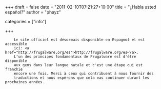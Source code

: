 
+++
draft = false
date = "2011-02-10T07:21:27+10:00"
title = "¿Habla usted español?"
author = "phayz"

categories = ["info"]

+++

        Le site officiel est désormais disponible en Espagnol et est accessible
        ici: <a href="http://frugalware.org/es">http://frugalware.org/es</a>.
        L'un des principes fondamentaux de Frugalware est d'être disponible
        aux gens dans leur langue natale et c'est une étape qui est franchie
        encore une fois. Merci à ceux qui contribuent à nous fournir des
        traductions et nous espèrons que cela vas continuer durant les prochaines années.
          
      